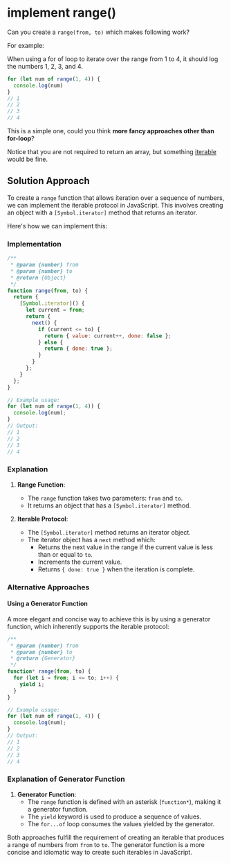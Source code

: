 # implement range()

<audio src="assets/implement%20range().mp3"></audio>

Can you create a `range(from, to)` which makes following work?

For example:

When using a for of loop to iterate over the range from 1 to 4, it should log the numbers 1, 2, 3, and 4.

```js
for (let num of range(1, 4)) {
  console.log(num)  
}
// 1
// 2
// 3
// 4
```

This is a simple one, could you think **more fancy approaches other than for-loop**?

Notice that you are not required to return an array, but something [iterable](https://developer.mozilla.org/en-US/docs/Web/JavaScript/Reference/Iteration_protocols#the_iterator_protocol) would be fine.

## Solution Approach

To create a `range` function that allows iteration over a sequence of numbers, we can implement the iterable protocol in JavaScript. This involves creating an object with a `[Symbol.iterator]` method that returns an iterator.

Here's how we can implement this:

### Implementation

```javascript
/**
 * @param {number} from
 * @param {number} to
 * @return {Object}
 */
function range(from, to) {
  return {
    [Symbol.iterator]() {
      let current = from;
      return {
        next() {
          if (current <= to) {
            return { value: current++, done: false };
          } else {
            return { done: true };
          }
        }
      };
    }
  };
}

// Example usage:
for (let num of range(1, 4)) {
  console.log(num);
}
// Output:
// 1
// 2
// 3
// 4
```

### Explanation

1. **Range Function**:
   - The `range` function takes two parameters: `from` and `to`.
   - It returns an object that has a `[Symbol.iterator]` method.

2. **Iterable Protocol**:
   - The `[Symbol.iterator]` method returns an iterator object.
   - The iterator object has a `next` method which:
     - Returns the next value in the range if the current value is less than or equal to `to`.
     - Increments the current value.
     - Returns `{ done: true }` when the iteration is complete.

### Alternative Approaches

#### Using a Generator Function

A more elegant and concise way to achieve this is by using a generator function, which inherently supports the iterable protocol:

```javascript
/**
 * @param {number} from
 * @param {number} to
 * @return {Generator}
 */
function* range(from, to) {
  for (let i = from; i <= to; i++) {
    yield i;
  }
}

// Example usage:
for (let num of range(1, 4)) {
  console.log(num);
}
// Output:
// 1
// 2
// 3
// 4
```

### Explanation of Generator Function

1. **Generator Function**:
   - The `range` function is defined with an asterisk (`function*`), making it a generator function.
   - The `yield` keyword is used to produce a sequence of values.
   - The `for...of` loop consumes the values yielded by the generator.

Both approaches fulfill the requirement of creating an iterable that produces a range of numbers from `from` to `to`. The generator function is a more concise and idiomatic way to create such iterables in JavaScript.